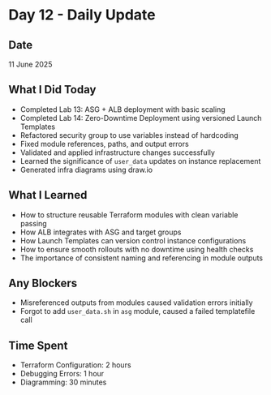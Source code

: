 # Day 12 - Daily Update

## Date
11 June 2025

## What I Did Today
- Completed Lab 13: ASG + ALB deployment with basic scaling
- Completed Lab 14: Zero-Downtime Deployment using versioned Launch Templates
- Refactored security group to use variables instead of hardcoding
- Fixed module references, paths, and output errors
- Validated and applied infrastructure changes successfully
- Learned the significance of `user_data` updates on instance replacement
- Generated infra diagrams using draw.io

## What I Learned
- How to structure reusable Terraform modules with clean variable passing
- How ALB integrates with ASG and target groups
- How Launch Templates can version control instance configurations
- How to ensure smooth rollouts with no downtime using health checks
- The importance of consistent naming and referencing in module outputs

## Any Blockers
- Misreferenced outputs from modules caused validation errors initially
- Forgot to add `user_data.sh` in `asg` module, caused a failed templatefile call

## Time Spent
- Terraform Configuration: 2 hours
- Debugging Errors: 1 hour
- Diagramming: 30 minutes
